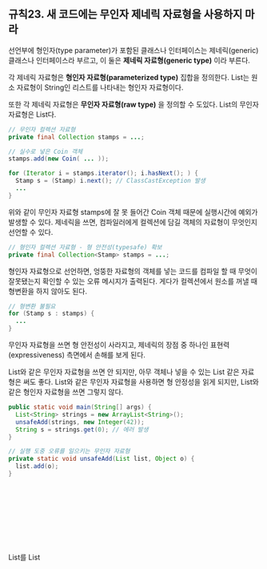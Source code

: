 ## 규칙23. 새 코드에는 무인자 제네릭 자료형을 사용하지 마라

선언부에 형인자(type parameter)가 포함된 클래스나 인터페이스는 제네릭(generic) 클래스나 인터페이스라 부르고, 이 둘은 __제네릭 자료형(generic type)__ 이라 부른다.

각 제네릭 자료형은 __형인자 자료형(parameterized type)__ 집합을 정의한다. List<String>는 원소 자료형이 String인 리스트를 나타내는 형인자 자료형이다.

또한 각 제네릭 자료형은 __무인자 자료형(raw type)__ 을 정의할 수 도있다. List<E>의 무인자 자료형은 List다.

```java
// 무인자 컬렉션 자료형
private final Collection stamps = ...;

// 실수로 넣은 Coin 객체
stamps.add(new Coin( ... ));

for (Iterator i = stamps.iterator(); i.hasNext(); ) {
  Stamp s = (Stamp) i.next(); // ClassCastException 발생
  ...
}
```

위와 같이 무인자 자료형 stamps에 잘 못 들어간 Coin 객체 때문에 실행시간에 예외가 발생할 수 있다. 제네릭을 쓰면, 컴파일러에게 컬렉션에 담길 객체의 자료형이 무엇인지 선언할 수 있다.

```java
// 형인자 컬렉션 자료형 - 형 안전성(typesafe) 확보
private final Collection<Stamp> stamps = ...;
```

형인자 자료형으로 선언하면, 엉뚱한 자료형의 객체를 넣는 코드를 컴파일 할 때 무엇이 잘못됐는지 확인할 수 있는 오류 메시지가 출력된다. 게다가 컬렉션에서 원소를 꺼낼 때 형변환을 하지 않아도 된다.

```java
// 형변환 불필요
for (Stamp s : stamps) {
  ...
}
```

무인자 자료형을 쓰면 형 안전성이 사라지고, 제네릭의 장점 중 하나인 표현력(expressiveness) 측면에서 손해를 보게 된다.

List와 같은 무인자 자료형을 쓰면 안 되지만, 아무 객체나 넣을 수 있는 List<Object> 같은 자료형은  써도 좋다. List와 같은 무인자 자료형을 사용하면 형 안정성을 읽게 되지만, List<Object>와 같은 형인자 자료형을 쓰면 그렇지 않다.

```java
public static void main(String[] args) {
  List<String> strings = new ArrayList<String>();
  unsafeAdd(strings, new Integer(42));
  String s = strings.get(0); // 에러 발생
}

// 실행 도중 오류를 일으키는 무인자 자료형
private static void unsafeAdd(List list, Object o) {
  list.add(o);
}
```

List를 List<Object>로 바꾼 다음 다시 컴파일 해 보면, 더 이상 컴파일이 되지 않는다.

```java
private static void unsafeAdd(List<Object> list, Object o) {
  list.add(o);
}
```

버전 1.5부터 자바는 __비한정적 와일드카드 자료형(unbounded wildcard type)__ 이라는 좀더 안전한 대안을 제공한다. 실제 형 인자가 무엇인지는 모르거나 신경 쓰고 싶지 않을 때는 형 인자로 __'?'__ 를 쓰면 된다.

비한정적 와일드카드 자료형을 쓰면 null 이외에 다른 타입의 원소를 넣을 수 없다. (예를 들어 List<?>에 처음 String 객체가 들어갔다면 null과 String 이외의 다른 타입의 원소가 들어갈 수 없다.)

이런 제약이 불만이라면 제네릭 메서드([규칙27](rule27.md))를 사용하거나, __한정적 와일드카드 자료형(bounded wildcard types)__ 을 쓰면 된다([규칙28](rule28.md)).

### 예외

새로 만든 코드에는 무인자 자료형을 쓰면 안 된다고 했지만, 그 규칙에도 사소한 예외 두가지가 있다.

첫 번째는 클래스 리터럴(class literal)에는 반드시 무인자 자료형을 사용해야 한다는 것이다. 클래스 리터럴에는 형인자 자료형을 쓸 수 없다. (List.class, String[].class, int.class는 가능하지만 List<String>.class나 List<?>.class는 불가)

두 번째는 제네릭 자료형 정보는 프로그램이 실행될 때는 지워지기 때문에, instanceof 연산자는 비한정적 와일드카드 자료형 이외의 형인자 자료형에 적용할 수 없다.

```java
if (o instanceof Set) {
  Set<?> m = (Set<?>) o;
}
```

제네릭 자료형에 instanceof 연산자를 적용할 때는 위와 같이 무인자 자료형을 통해 객체의 타입를 확인한 후 와일드카드 자료형으로 형변환 하는 것이 좋다.

### 요약

| 용어 | 예 |
| --- | --- |
| 형인자 자료형(parameterized type) | List<String> |
| 실 형인자(actual parameter) | String |
| 제네릭 자료형(generic type) | List&lt;E&gt; |
| 형식 형인자(formal type parameter) | E |
| 비한정적 와일드카드 자료형(unbounded wildcard type) | List&lt;?&gt; |
| 한정적 와일드카드 자료형(bounded wildcard type) | List&lt;? extends Number&gt; |
| 무인자 자료형(raw type) | List |
| 한정적 형인자(bounded type parameter) | &lt;E extends Number&gt; |
| 재귀적 형 한정(recursive type bound) | &lt;T extends Comparable&lt;T&gt;&gt; |
| 제네릭 메서드(generic method) | static &lt;E&gt; List&lt;E&gt; asList(E[] a) |
| 자료형 토큰(type token) | String.class |


